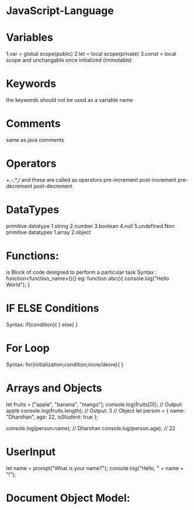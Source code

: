 # JavaScript-Language
# Variables 
1.var = global scope(public)
2.let = local scope(private)
3.const = local scope and unchangable once initialized (immutable)
# Keywords
the keywords should not be used as a variable name
#  Comments
same as java comments
#  Operators
+,-,*,/ and these are called as operators
pre-increment
post-increment
pre-decrement
post-decrement
#  DataTypes 
primitive datatype
1.string
2.number
3.boolean
4.null
5.undefined
Non primitive datatypes
1.array
2.object
#  Functions:
is Block of code designed to perform a particular task
Syntax :
function<function_name>(){}
eg:
function abc(){
console.log("Hello World");
}
#  IF ELSE Conditions
Syntax:
if(condition){
}
else{
}
#  For Loop
Syntax:
for(initialization;condition;incre/decre){
}
#  Arrays and Objects
let fruits = ["apple", "banana", "mango"];
console.log(fruits[0]);  // Output: apple
console.log(fruits.length);  // Output: 3
// Object
let person = {
  name: "Dharshan",
  age: 22,
  isStudent: true
};

console.log(person.name);     // Dharshan
console.log(person.age);   // 22
#  UserInput 
let name = prompt("What is your name?");
console.log("Hello, " + name + "!");
#  Document Object Model:
